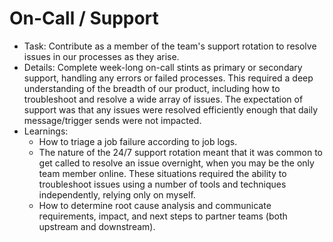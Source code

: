 # On-Call / Support

- Task: Contribute as a member of the team's support rotation to resolve issues in our processes as they arise.
- Details: Complete week-long on-call stints as primary or secondary support, handling any errors or failed processes. This required a deep understanding of the breadth of our product, including how to troubleshoot and resolve a wide array of issues. The expectation of support was that any issues were resolved efficiently enough that daily message/trigger sends were not impacted.
- Learnings:
  - How to triage a job failure according to job logs.
  - The nature of the 24/7 support rotation meant that it was common to get called to resolve an issue overnight, when you may be the only team member online. These situations required the ability to troubleshoot issues using a number of tools and techniques independently, relying only on myself.
  - How to determine root cause analysis and communicate requirements, impact, and next steps to partner teams (both upstream and downstream).